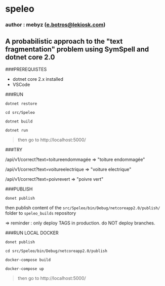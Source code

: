 # speleo 
### author : mebyz (e.botros@lekiosk.com)
## A probabilistic approach to the "text fragmentation" problem using SymSpell and dotnet core 2.0

###PREREQUISTES
- dotnet core 2.x installed
- VSCode

###RUN

``dotnet restore``

``cd src/Speleo``

``dotnet build``

``dotnet run``

> then go to http://localhost:5000/

###TRY

/api/v1/correct?text=toitureendommagée => "toiture endommagée"

/api/v1/correct?text=voitureelectrique => "voiture electrique"

/api/v1/correct?text=poivrevert => "poivre vert"
 

###PUBLISH

``donet publish``

then publish content of the ``src/Speleo/bin/Debug/netcoreapp2.0/publish/`` folder to ``speleo_builds`` repository

=> reminder : only deploy TAGS in production. do NOT deploy branches.

###RUN LOCAL DOCKER

``donet publish``

``cd src/Speleo/bin/Debug/netcoreapp2.0/publish``

``docker-compose build``

``docker-compose up``

> then go to http://localhost:5000/